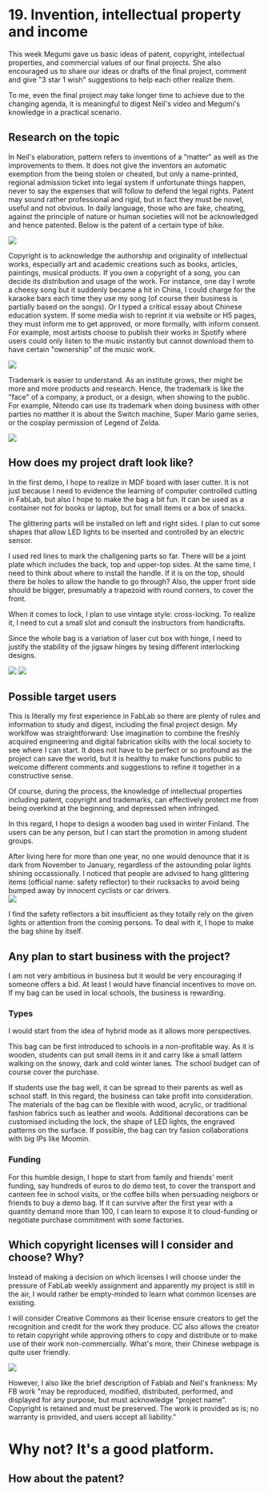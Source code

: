 # 19. Invention, intellectual property and income

This week Megumi gave us basic ideas of patent, copyright, intellectual properties, and commercial values of our final projects. She also encouraged us to share our ideas or drafts of the final project, comment and give "3 star 1 wish" suggestions to help each other realize them.  

To me, even the final project may take longer time to achieve due to the changing agenda, it is meaningful to digest Neil's video and Megumi's knowledge in a practical scenario.

## Research on the topic
In Neil's elaboration, pattern refers to inventions of a “matter" as well as the improvements to them. It does not give the inventors an automatic exemption from the being stolen or cheated, but only a name-printed, regional admission ticket into legal system if unfortunate things happen, never to say the expenses that will follow to defend the legal rights. Patent may sound rather professional and rigid, but in fact they must be novel, useful and not obvious. In daily language, those who are fake, cheating, against the principle of nature or human societies will not be acknowledged and hence patented. Below is the patent of a certain type of bike. 

![](../images/ip2.jpg)

Copyright is to acknowledge the authorship and originality of intellectual works, especially art and academic creations such as books, articles, paintings, musical products. If you own a copyright of a song, you can decide its distribution and usage of the work. For instance, one day I wrote a cheesy song but it suddenly became a hit in China, I could charge for the karaoke bars each time they use my song (of course their business is partially based on the songs). Or I typed a critical essay about Chinese education system. If some media wish to reprint it via website or H5 pages, they must inform me to get approved, or more formally, with inform consent. For example, most artists choose to publish their works in Spotify where users could only listen to the music instantly but cannot download them to have certain "ownership" of the music work.

![](../images/ip1.jpg)

Trademark is easier to understand. As an institute grows, ther might be more and more products and research. Hence, the trademark is like the "face" of a company, a product, or a design, when showing to the public. For example, Nitendo can use its trademark when doing business with other parties no matther it is about the Switch machine, Super Mario game series, or the cosplay permission of Legend of Zelda.  
 
![](../images/ip0.jpg)


## How does my project draft look like? 

In the first demo, I hope to realize in MDF board with laser cutter. It is not just because I need to evidence the learning of computer controlled cutting in FabLab, but also I hope to make the bag a bit fun. It can be used as a container not for books or laptop, but for small items or a box of snacks.  

The glittering parts will be installed on left and right sides. I plan to cut some shapes that allow LED lights to be inserted and controlled by an electric sensor.  

I used red lines to mark the challgening parts so far. There will be a joint plate which includes the back, top and upper-top sides. At the same time, I need to think about where to install the handle. If it is on the top, should there be holes to allow the handle to go through? Also, the upper front side should be bigger, presumably a trapezoid with round corners, to cover the front.  

When it comes to lock, I plan to use vintage style: cross-locking. To realize it, I need to cut a small slot and consult the instructors from handicrafts.  

Since the whole bag is a variation of laser cut box with hinge, I need to justify the stability of the jigsaw hinges by tesing different interlocking designs.  
   
![](../images/inks0.jpg)
![](../images/inks11.jpg)

## Possible target users
This is literally my first experience in FabLab so there are plenty of rules and information to study and digest, including the final project design. My worklfow was straightforward: Use imagination to combine the freshly acquired engineering and digital fabrication skills with the local society to see where I can start. It does not have to be perfect or so profound as the project can save the world, but it is healthy to make functions public to welcome different comments and suggestions to refine it together in a constructive sense.  

Of course, during the process, the knowledge of intellectual properties including patent, copyright and trademarks, can effectively protect me from being overkind at the beginning, and depressed when infringed.  
 
In this regard, I hope to design a wooden bag used in winter Finland. The users can be any person, but I can start the promotion in among student groups.   

After living here for more than one year, no one would denounce that it is dark from November to January, regardless of the astounding polar lights shining occassionally. I noticed that people are advised to hang glittering items (official name: safety reflector) to their rucksacks to avoid being bumped away by innocent cyclists or car drivers.  
![](../images/safetyreflector.jpg)

I find the safety reflectors a bit insufficient as they totally rely on the given lights or attention from the coming persons. To deal with it, I hope to make the bag shine by itself.  


## Any plan to start business with the project?
I am not very ambitious in business but it would be very encouraging if someone offers a bid. At least I would have financial incentives to move on. If my bag can be used in local schools, the business is rewarding.

### Types
I would start from the idea of hybrid mode as it allows more perspectives.  

This bag can be first introduced to schools in a non-profitable way. As it is wooden, students can put small items in it and carry like a small lattern walking on the snowy, dark and cold winter lanes. The school budget can of course cover the purchase.  

If students use the bag well, it can be spread to their parents as well as school staff. In this regard, the business can take profit into consideration. The materials of the bag can be flexible with wood, acrylic, or traditional fashion fabrics such as leather and wools. Additional decorations can be customised including the lock, the shape of LED lights, the engraved patterns on the surface. If possible, the bag can try fasion collaborations with big IPs like Moomin. 

### Funding
For this humble design, I hope to start from family and friends' merit funding, say hundreds of euros to do demo test, to cover the transport and canteen fee in school visits, or the coffee bills when persuading neigbors or friends to buy a demo bag. If it can survive after the first year with a quantity demand more than 100, I can learn to expose it to cloud-funding or negotiate purchase commitment with some factories.

## Which copyright licenses will I consider and choose? Why?
Instead of making a decision on which licenses I will choose under the pressure of FabLab weekly assignment and apparently my project is still in the air, I would rather be empty-minded to learn what common licenses are existing.  

I will consider Creative Commons as their license ensure creators to get the recognition and credit for the work they produce. CC also allows the creator to retain copyright while approving others to copy and distribute or to make use of their work non-commercially. What's more, their Chinese webpage is quite user friendly.  
 
![](../images/ip3.jpg)
 
However, I also like the brief description of Fablab and Neil's frankness: My FB work "may be reproduced, modified, distributed, performed, and displayed for any purpose, but must acknowledge "project name". Copyright is retained and must be preserved. The work is provided as is; no warranty is provided, and users accept all liability."  

# Why not? It's a good platform.
  


 


## How about the patent?


